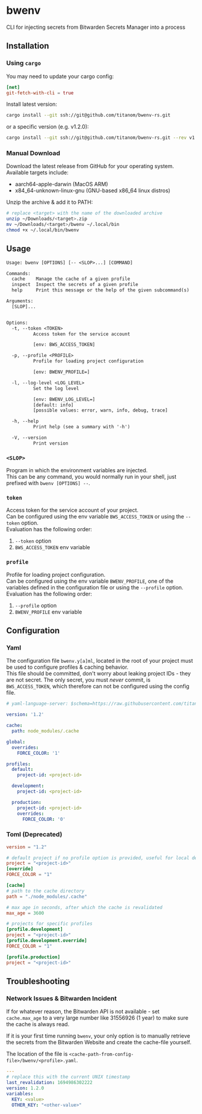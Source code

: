 # bwenv

CLI for injecting secrets from Bitwarden Secrets Manager into a process

## Installation

### Using `cargo`

You may need to update your cargo config:

```toml
[net]
git-fetch-with-cli = true 
```

Install latest version:

```sh
cargo install --git ssh://git@github.com/titanom/bwenv-rs.git
```

or a specific version (e.g. v1.2.0):

```sh
cargo install --git ssh://git@github.com/titanom/bwenv-rs.git --rev v1.2.0
```

### Manual Download

Download the latest release from GitHub for your operating system.  
Available targets include:

- aarch64-apple-darwin (MacOS ARM)
- x84_64-unknown-linux-gnu (GNU-based x86_64 linux distros)

Unzip the archive & add it to PATH:

```sh
# replace <target> with the name of the downloaded archive
unzip ~/Downloads/<target>.zip
mv ~/Downloads/<target>/bwenv ~/.local/bin
chmod +x ~/.local/bin/bwenv
```

## Usage

```txt
Usage: bwenv [OPTIONS] [-- <SLOP>...] [COMMAND]

Commands:
  cache    Manage the cache of a given profile
  inspect  Inspect the secrets of a given profile
  help     Print this message or the help of the given subcommand(s)

Arguments:
  [SLOP]...


Options:
  -t, --token <TOKEN>
          Access token for the service account

          [env: BWS_ACCESS_TOKEN]

  -p, --profile <PROFILE>
          Profile for loading project configuration

          [env: BWENV_PROFILE=]

  -l, --log-level <LOG_LEVEL>
          Set the log level

          [env: BWENV_LOG_LEVEL=]
          [default: info]
          [possible values: error, warn, info, debug, trace]

  -h, --help
          Print help (see a summary with '-h')

  -V, --version
          Print version
```

### `<SLOP>`

Program in which the environment variables are injected.  
This can be any command, you would normally run in your shell, just prefixed with `bwenv [OPTIONS] --`.

### `token`

Access token for the service account of your project.  
Can be configured using the env variable `BWS_ACCESS_TOKEN` or using the `--token` option.  
Evaluation has the following order:

1. `--token` option
2. `BWS_ACCESS_TOKEN` env variable

### `profile`

Profile for loading project configuration.  
Can be configured using the env variable `BWENV_PROFILE`, one of the variables defined in the configuration file or using the `--profile` option.  
Evaluation has the following order:

1. `--profile` option
2. `BWENV_PROFILE` env variable

## Configuration

### Yaml

The configuration file `bwenv.y[a]ml`, located in the root of your project must be used to configure profiles & caching behavior.  
This file should be committed, don't worry about leaking project IDs - they are not secret.
The only secret, you must _never_ commit, is `BWS_ACCESS_TOKEN`, which therefore can not be configured using the config file.

```yaml
# yaml-language-server: $schema=https://raw.githubusercontent.com/titanom/bwenv/v1.2.0/schema.json

version: '1.2'

cache:
  path: node_modules/.cache

global:
  overrides:
    FORCE_COLOR: '1'

profiles:
  default:
    project-id: <project-id>

  development:
    project-id: <project-id>

  production:
    project-id: <project-id>
    overrides:
      FORCE_COLOR: '0'
```

### Toml (Deprecated)

```toml
version = "1.2"

# default project if no profile option is provided, useful for local development
project = "<project-id>"
[override]
FORCE_COLOR = "1"

[cache]
# path to the cache directory
path = "./node_modules/.cache"

# max age in seconds, after which the cache is revalidated
max_age = 3600

# projects for specific profiles
[profile.development]
project = "<project-id>"
[profile.development.override]
FORCE_COLOR = "1"

[profile.production]
project = "<project-id>"
```

## Troubleshooting

### Network Issues & Bitwarden Incident

If for whatever reason, the Bitwarden API is not available - set `cache.max_age` to a very large number like 31556926 (1 year) to make sure the cache is always read.

If it is your first time running `bwenv`, your only option is to manually retrieve the secrets from the Bitwarden Website and create the cache-file yourself.

The location of the file is `<cache-path-from-config-file>/bwenv/<profile>.yaml`.

```yaml
---
# replace this with the current UNIX timestamp
last_revalidation: 1694986302222
version: 1.2.0
variables:
  KEY: <value>
  OTHER_KEY: "<other-value>"
```

